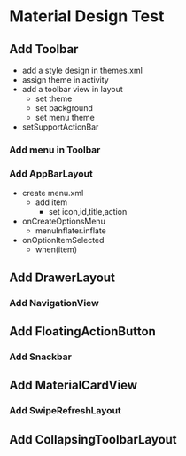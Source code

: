 # Material Design Test

## Add Toolbar

- add a style design in themes.xml
- assign theme in activity
- add a toolbar view in layout
  - set theme
  - set background
  - set menu theme
- setSupportActionBar 

### Add menu in Toolbar 

### Add AppBarLayout

- create menu.xml
  - add item
    - set icon,id,title,action
- onCreateOptionsMenu
  - menuInflater.inflate
- onOptionItemSelected
  - when(item)
  
## Add DrawerLayout 

### Add NavigationView

## Add FloatingActionButton

### Add Snackbar

## Add MaterialCardView

### Add SwipeRefreshLayout

## Add CollapsingToolbarLayout



